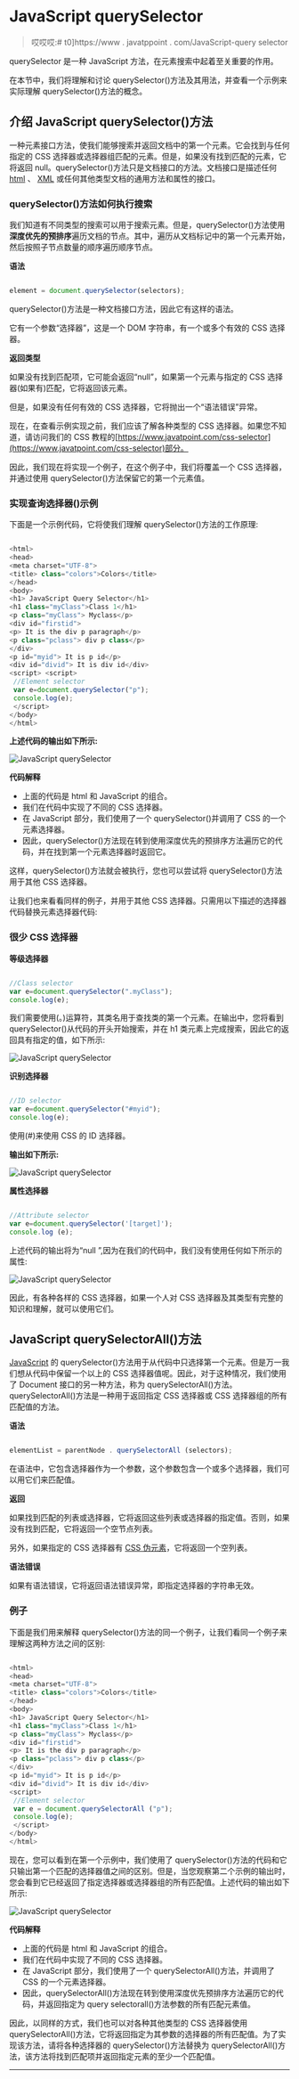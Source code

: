 # JavaScript querySelector

> 哎哎哎:# t0]https://www . javatppoint . com/JavaScript-query selector

querySelector 是一种 JavaScript 方法，在元素搜索中起着至关重要的作用。

在本节中，我们将理解和讨论 querySelector()方法及其用法，并查看一个示例来实际理解 querySelector()方法的概念。

## 介绍 JavaScript querySelector()方法

一种元素接口方法，使我们能够搜索并返回文档中的第一个元素。它会找到与任何指定的 CSS 选择器或选择器组匹配的元素。但是，如果没有找到匹配的元素，它将返回 null。querySelector()方法只是文档接口的方法。文档接口是描述任何 [html](https://www.javatpoint.com/html-tutorial) 、 [XML](https://www.javatpoint.com/xml-tutorial) 或任何其他类型文档的通用方法和属性的接口。

### querySelector()方法如何执行搜索

我们知道有不同类型的搜索可以用于搜索元素。但是，querySelector()方法使用**深度优先的预排序**遍历文档的节点。其中，遍历从文档标记中的第一个元素开始，然后按照子节点数量的顺序遍历顺序节点。

**语法**

```js

element = document.querySelector(selectors);

```

querySelector()方法是一种文档接口方法，因此它有这样的语法。

它有一个参数“选择器”，这是一个 DOM 字符串，有一个或多个有效的 CSS 选择器。

**返回类型**

如果没有找到匹配项，它可能会返回“null”，如果第一个元素与指定的 CSS 选择器(如果有)匹配，它将返回该元素。

但是，如果没有任何有效的 CSS 选择器，它将抛出一个“语法错误”异常。

现在，在查看示例实现之前，我们应该了解各种类型的 CSS 选择器。如果您不知道，请访问我们的 CSS 教程的[https://www.javatpoint.com/css-selector](https://www.javatpoint.com/css-selector)部分。

因此，我们现在将实现一个例子，在这个例子中，我们将覆盖一个 CSS 选择器，并通过使用 querySelector()方法保留它的第一个元素值。

### 实现查询选择器()示例

下面是一个示例代码，它将使我们理解 querySelector()方法的工作原理:

```js

<html>
<head>
<meta charset="UTF-8">
<title> class="colors">Colors</title>
</head>
<body>
<h1> JavaScript Query Selector</h1>
<h1 class="myClass">Class 1</h1>
<p class="myClass"> Myclass</p>
<div id="firstid">
<p> It is the div p paragraph</p>
<p class="pclass"> div p class</p>
</div>
<p id="myid"> It is p id</p>
<div id="divid"> It is div id</div>
<script> <script>
 //Element selector
 var e=document.querySelector("p");
 console.log(e); 
 </script>
</body>
</html>

```

**上述代码的输出如下所示:**

![JavaScript querySelector](img/0b86b2c0b53682e8d611b06b9f882dc0.png)

**代码解释**

*   上面的代码是 html 和 JavaScript 的组合。
*   我们在代码中实现了不同的 CSS 选择器。
*   在 JavaScript 部分，我们使用了一个 querySelector()并调用了 CSS 的一个元素选择器。
*   因此，querySelector()方法现在转到使用深度优先的预排序方法遍历它的代码，并在找到第一个元素选择器时返回它。

这样，querySelector()方法就会被执行，您也可以尝试将 querySelector()方法用于其他 CSS 选择器。

让我们也来看看同样的例子，并用于其他 CSS 选择器。只需用以下描述的选择器代码替换元素选择器代码:

### 很少 CSS 选择器

**等级选择器**

```js

//Class selector
var e=document.querySelector(".myClass");
console.log(e);

```

我们需要使用(。)运算符，其类名用于查找类的第一个元素。在输出中，您将看到 querySelector()从代码的开头开始搜索，并在 h1 类元素上完成搜索，因此它的返回具有指定的值，如下所示:

![JavaScript querySelector](img/7dd946f883c351308686602cf75d8688.png)

**识别选择器**

```js

//ID selector
var e=document.querySelector("#myid");
console.log(e);

```

使用(#)来使用 CSS 的 ID 选择器。

**输出如下所示:**

![JavaScript querySelector](img/a3ead6aeb796a810fe8bdb76310fea17.png)

**属性选择器**

```js

//Attribute selector
var e=document.querySelector('[target]');
console.log (e);

```

上述代码的输出将为“null ”,因为在我们的代码中，我们没有使用任何如下所示的属性:

![JavaScript querySelector](img/3e687daff5766ac465a06b9effc6f8f3.png)

因此，有各种各样的 CSS 选择器，如果一个人对 CSS 选择器及其类型有完整的知识和理解，就可以使用它们。

## JavaScript querySelectorAll()方法

[JavaScript](https://www.javatpoint.com/javascript-tutorial) 的 querySelector()方法用于从代码中只选择第一个元素。但是万一我们想从代码中保留一个以上的 CSS 选择器值呢。因此，对于这种情况，我们使用了 Document 接口的另一种方法，称为 querySelectorAll()方法。querySelectorAll()方法是一种用于返回指定 CSS 选择器或 CSS 选择器组的所有匹配值的方法。

**语法**

```js

elementList = parentNode . querySelectorAll (selectors);

```

在语法中，它包含选择器作为一个参数，这个参数包含一个或多个选择器，我们可以用它们来匹配值。

**返回**

如果找到匹配的列表或选择器，它将返回这些列表或选择器的指定值。否则，如果没有找到匹配，它将返回一个空节点列表。

另外，如果指定的 CSS 选择器有 [CSS 伪元素](https://www.javatpoint.com/css-pseudo-elements)，它将返回一个空列表。

**语法错误**

如果有语法错误，它将返回语法错误异常，即指定选择器的字符串无效。

### 例子

下面是我们用来解释 querySelector()方法的同一个例子，让我们看同一个例子来理解这两种方法之间的区别:

```js

<html>
<head>
<meta charset="UTF-8">
<title> class="colors">Colors</title>
</head>
<body>
<h1> JavaScript Query Selector</h1>
<h1 class="myClass">Class 1</h1>
<p class="myClass"> Myclass</p>
<div id="firstid">
<p> It is the div p paragraph</p>
<p class="pclass"> div p class</p>
</div>
<p id="myid"> It is p id</p>
<div id="divid"> It is div id</div>
<script>
 //Element selector
 var e = document.querySelectorAll ("p");
 console.log(e); 
 </script>
</body>
</html> 

```

现在，您可以看到在第一个示例中，我们使用了 querySelector()方法的代码和它只输出第一个匹配的选择器值之间的区别。但是，当您观察第二个示例的输出时，您会看到它已经返回了指定选择器或选择器组的所有匹配值。上述代码的输出如下所示:

![JavaScript querySelector](img/2a29e8a0165d64fbb60e048caef60a52.png)

**代码解释**

*   上面的代码是 html 和 JavaScript 的组合。
*   我们在代码中实现了不同的 CSS 选择器。
*   在 JavaScript 部分，我们使用了一个 querySelectorAll()方法，并调用了 CSS 的一个元素选择器。
*   因此，querySelectorAll()方法现在转到使用深度优先预排序方法遍历它的代码，并返回指定为 query selectorall()方法参数的所有匹配元素值。

因此，以同样的方式，我们也可以对各种其他类型的 CSS 选择器使用 querySelectorAll()方法，它将返回指定为其参数的选择器的所有匹配值。为了实现该方法，请将各种选择器的 querySelector()方法替换为 querySelectorAll()方法，该方法将找到匹配项并返回指定元素的至少一个匹配值。

* * *